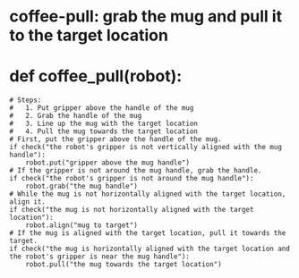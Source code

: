 # coffee-pull: grab the mug and pull it to the target location
# def coffee_pull(robot):
    # Steps:
    #   1. Put gripper above the handle of the mug
    #   2. Grab the handle of the mug
    #   3. Line up the mug with the target location
    #   4. Pull the mug towards the target location
    # First, put the gripper above the handle of the mug.
    if check("the robot's gripper is not vertically aligned with the mug handle"):
        robot.put("gripper above the mug handle")
    # If the gripper is not around the mug handle, grab the handle.
    if check("the robot's gripper is not around the mug handle"):
        robot.grab("the mug handle")
    # While the mug is not horizontally aligned with the target location, align it.
    if check("the mug is not horizontally aligned with the target location"):
        robot.align("mug to target")
    # If the mug is aligned with the target location, pull it towards the target.
    if check("the mug is horizontally aligned with the target location and the robot's gripper is near the mug handle"):
        robot.pull("the mug towards the target location")